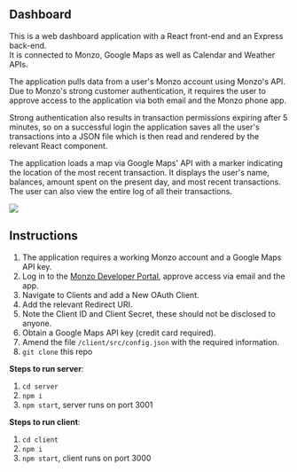 ## Dashboard
This is a web dashboard application with a React front-end and an Express back-end.  
It is connected to Monzo, Google Maps as well as Calendar and Weather APIs.  

The application pulls data from a user's Monzo account using Monzo's API. Due to Monzo's strong customer authentication, it requires the user to approve access to the application via both email and the Monzo phone app.  

Strong authentication also results in transaction permissions expiring after 5 minutes, so on a successful login the application saves all the user's transactions into a JSON file which is then read and rendered by the relevant React component.  

The application loads a map via Google Maps' API with a marker indicating the location of the most recent transaction. It displays the user's name, balances, amount spent on the present day, and most recent transactions. The user can also view the entire log of all their transactions.   

![](dashboard.gif)

## Instructions
1. The application requires a working Monzo account and a Google Maps API key.
2. Log in to the [Monzo Developer Portal](https://developers.monzo.com/api), approve access via email and the app.
3. Navigate to Clients and add a New OAuth Client.
4. Add the relevant Redirect URI.
5. Note the Client ID and Client Secret, these should not be disclosed to anyone.
6. Obtain a Google Maps API key (credit card required).
6. Amend the file `/client/src/config.json` with the required information.
7. `git clone` this repo

**Steps to run server**:
1. `cd server`
2. `npm i`
3. `npm start`, server runs on port 3001

**Steps to run client**:
1. `cd client`
2. `npm i`
3. `npm start`, client runs on port 3000
